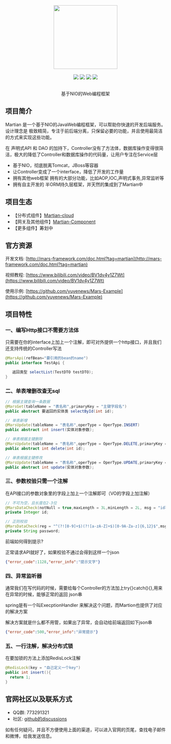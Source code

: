 <div align=center>
<img width="200px;" src="http://mars-framework.com/img/logo-github.png"/>
</div>

<br/>

<div align=center>

<img src="https://img.shields.io/badge/licenes-MIT-brightgreen.svg"/>
<img src="https://img.shields.io/badge/jdk-1.8+-brightgreen.svg"/>
<img src="https://img.shields.io/badge/maven-3.5.4+-brightgreen.svg"/>
<img src="https://img.shields.io/badge/release-master-brightgreen.svg"/>

</div>

<br/>

<div align=center>

基于NIO的Web编程框架

</div>

## 项目简介

Martian 是一个基于NIO的JavaWeb编程框架，可以帮助你快速的开发后端服务。 设计理念是 极致精简，专注于前后端分离，只保留必要的功能，并且使用最简洁的方式来实现这些功能。

在 声明式API 和 DAO 的加持下，Controller没有了方法体，数据库操作变得很简洁，极大的降低了Controller和数据库操作的代码量，让用户专注在Service层

- 基于NIO，彻底脱离Tomcat，JBoss等容器
- 让Controller变成了一个interface，降低了开发的工作量
- 拥有其他web框架 拥有的大部分功能，比如AOP,IOC,声明式事务,异常监听等
- 拥有自主开发的 半ORM持久层框架，并天然的集成到了Martian中

## 项目生态
- 【分布式组件】[Martian-cloud](https://github.com/yuyenews/Martian-Cloud)
- 【网关及其他组件】[Martian-Component](https://github.com/yuyenews/Martian-Component)
- 【更多组件】筹划中

## 官方资源

开发文档: [http://mars-framework.com/doc.html?tag=martian](http://mars-framework.com/doc.html?tag=martian)

视频教程: [https://www.bilibili.com/video/BV1dv4y1Z7Wt](https://www.bilibili.com/video/BV1dv4y1Z7Wt)

使用示例: [https://github.com/yuyenews/Mars-Example](https://github.com/yuyenews/Mars-Example)

## 项目特性
### 一、编写Http接口不需要方法体
只需要在你的interface上加上一个注解，即可对外提供一个http接口，并且我们还支持传统的Controller写法
```java
@MarsApi(refBean="要引用的bean的name")
public interface TestApi {

   返回类型 selectList(TestDTO testDTO);
}
```
### 二、单表增删改查无sql
```java
// 根据主键查询一条数据
@MarsGet(tableName = "表名称",primaryKey = "主键字段名")
public abstract 要返回的实体类 selectById(int id);

// 单表新增
@MarsUpdate(tableName = "表名称",operType = OperType.INSERT)
public abstract int insert(实体对象参数);

// 单表根据主键删除
@MarsUpdate(tableName = "表名称",operType = OperType.DELETE,primaryKey = "主键字段名")
public abstract int delete(int id);

// 单表根据主键修改
@MarsUpdate(tableName = "表名称",operType = OperType.UPDATE,primaryKey = "主键字段名")
public abstract int update(实体对象参数);
```

### 三、参数校验只需一个注解
在API接口的参数对象里的字段上加上一个注解即可（VO的字段上加注解）
```java
// 不可为空，且长度在2-3位
@MarsDataCheck(notNull = true,maxLength = 3L,minLength = 2L, msg = "id不可为空且长度必须在2-3位之间")
private Integer id;

// 正则校验
@MarsDataCheck(reg = "^(?![0-9]+$)(?![a-zA-Z]+$)[0-9A-Za-z]{6,12}$",msg = "密码不可以为空且必须是6-12位数字字母组合")
private String password;
```

前端如何得到提示?

正常请求API就好了，如果校验不通过会得到这样一个json
```json
{"error_code":1128,"error_info":"提示文字"}
```

### 四、异常监听器
通常我们在写代码的时候，需要给每个Controller的方法加上try{}catch(){},用来在异常的时候，能够正常的返回 json串

spring是有一个叫ExecptionHandler 来解决这个问题，而Martion也提供了对应的解决方案

解决方案就是什么都不用管，如果出了异常，会自动给前端返回如下json串
```json
{"error_code":500,"error_info":"异常提示"}
```

### 五、一行注解，解决分布式锁
在要加锁的方法上添加RedisLock注解
```java
@RedisLock(key = "自己定义一个key")
public int insert(){
  return 1;
}
```
## 官网社区以及联系方式

- QQ群: 773291321
- 社区: [github的discussions](https://github.com/yuyenews/Martian/discussions)

如有任何疑问，并且不方便使用上面的渠道，可以进入官网的页尾，查找电子邮件和微博，给我发送信息。
